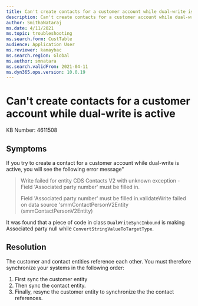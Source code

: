```yaml
---
title: Can't create contacts for a customer account while dual-write is active
description: Can't create contacts for a customer account while dual-write is active.
author: SmithaNataraj
ms.date: 4/11/2021
ms.topic: troubleshooting
ms.search.form: CustTable
audience: Application User
ms.reviewer: kamaybac
ms.search.region: Global
ms.author: smnatara
ms.search.validFrom: 2021-04-11
ms.dyn365.ops.version: 10.0.19
---
```


# Can't create contacts for a customer account while dual-write is active

KB Number: 4611508

## Symptoms

If you try to create a contact for a customer account while dual-write is active, you will see the following error message"

> Write failed for entity CDS Contacts V2 with unknown exception - Field 'Associated party number' must be filled in.
> 
> Field 'Associated party number' must be filled in.validateWrite failed on data source 'smmContactPersonV2Entity (smmContactPersonV2Entity)

<!-- KFM: I suspect the above error message includes typos. Please check and confirm -->

<!-- KFM: Is the following text really intended for a customer audience? Also, it seems incomplete. Please remove or revise. -->
It was found that a piece of code in class `DualWriteSyncInbound` is making Associated party null while `ConvertStringValueToTargetType`.

## Resolution

The customer and contact entities reference each other. You must therefore synchronize your systems in the following order:

1. First sync the customer entity
1. Then sync the contact entity.
1. Finally, resync the customer entity to synchronize the the contact references.
